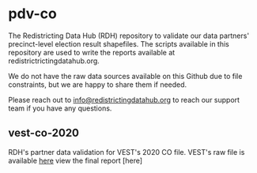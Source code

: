 # pdv-co

The Redistricting Data Hub (RDH) repository to validate our data partners' precinct-level election result shapefiles. The scripts available in this repository are used to write the reports available at redistrictrictingdatahub.org.

We do not have the raw data sources available on this Github due to file constraints, but we are happy to share them if needed.

Please reach out to info@redistrictingdatahub.org to reach our support team if you have any questions.

## vest-co-2020

RDH's partner data validation for VEST's 2020 CO file. 
VEST's raw file is available  [here](https://dataverse.harvard.edu/file.xhtml?fileId=4750437&version=17.0)
view the final report [here]
